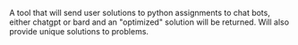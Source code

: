 A tool that will send user solutions to python assignments to chat bots, either chatgpt or bard and an "optimized" solution will be returned. Will also provide unique solutions to problems.
